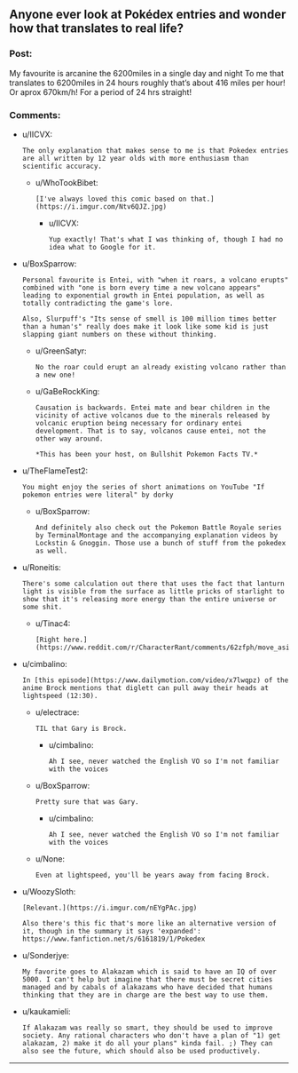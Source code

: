 ## Anyone ever look at Pokédex entries and wonder how that translates to real life?

### Post:

My favourite is arcanine the 6200miles in a single day and night 
To me that translates to 6200miles in 24 hours roughly that’s about  416 miles per hour! Or aprox 670km/h!  For a period of 24 hrs straight!

### Comments:

- u/IICVX:
  ```
  The only explanation that makes sense to me is that Pokedex entries are all written by 12 year olds with more enthusiasm than scientific accuracy.
  ```

  - u/WhoTookBibet:
    ```
    [I've always loved this comic based on that.](https://i.imgur.com/Ntv6QJZ.jpg)
    ```

    - u/IICVX:
      ```
      Yup exactly! That's what I was thinking of, though I had no idea what to Google for it.
      ```

- u/BoxSparrow:
  ```
  Personal favourite is Entei, with "when it roars, a volcano erupts" combined with "one is born every time a new volcano appears" leading to exponential growth in Entei population, as well as totally contradicting the game's lore.

  Also, Slurpuff's "Its sense of smell is 100 million times better than a human's" really does make it look like some kid is just slapping giant numbers on these without thinking.
  ```

  - u/GreenSatyr:
    ```
    No the roar could erupt an already existing volcano rather than a new one!
    ```

  - u/GaBeRockKing:
    ```
    Causation is backwards. Entei mate and bear children in the vicinity of active volcanos due to the minerals released by volcanic eruption being necessary for ordinary entei development. That is to say, volcanos cause entei, not the other way around.

    *This has been your host, on Bullshit Pokemon Facts TV.*
    ```

- u/TheFlameTest2:
  ```
  You might enjoy the series of short animations on YouTube "If pokemon entries were literal" by dorky
  ```

  - u/BoxSparrow:
    ```
    And definitely also check out the Pokemon Battle Royale series by TerminalMontage and the accompanying explanation videos by Lockstin & Gnoggin. Those use a bunch of stuff from the pokedex as well.
    ```

- u/Roneitis:
  ```
  There's some calculation out there that uses the fact that lanturn light is visible from the surface as little pricks of starlight to show that it's releasing more energy than the entire universe or some shit.
  ```

  - u/Tinac4:
    ```
    [Right here.](https://www.reddit.com/r/CharacterRant/comments/62zfph/move_aside_pokedex_magcargo_gardevoir_and_machamp/)
    ```

- u/cimbalino:
  ```
  In [this episode](https://www.dailymotion.com/video/x7lwqpz) of the anime Brock mentions that diglett can pull away their heads at lightspeed (12:30).
  ```

  - u/electrace:
    ```
    TIL that Gary is Brock.
    ```

    - u/cimbalino:
      ```
      Ah I see, never watched the English VO so I'm not familiar with the voices
      ```

  - u/BoxSparrow:
    ```
    Pretty sure that was Gary.
    ```

    - u/cimbalino:
      ```
      Ah I see, never watched the English VO so I'm not familiar with the voices
      ```

  - u/None:
    ```
    Even at lightspeed, you'll be years away from facing Brock.
    ```

- u/WoozySloth:
  ```
  [Relevant.](https://i.imgur.com/nEYgPAc.jpg)

  Also there's this fic that's more like an alternative version of it, though in the summary it says 'expanded': https://www.fanfiction.net/s/6161819/1/Pokedex
  ```

- u/Sonderjye:
  ```
  My favorite goes to Alakazam which is said to have an IQ of over 5000. I can't help but imagine that there must be secret cities managed and by cabals of alakazams who have decided that humans thinking that they are in charge are the best way to use them.
  ```

- u/kaukamieli:
  ```
  If Alakazam was really so smart, they should be used to improve society. Any rational characters who don't have a plan of "1) get alakazam, 2) make it do all your plans" kinda fail. ;) They can also see the future, which should also be used productively.
  ```

---

